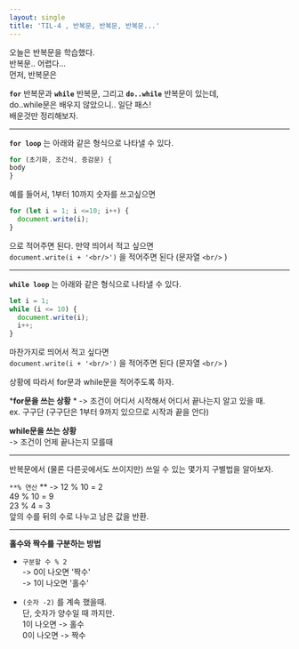 ```yaml
---
layout: single
title: 'TIL-4 , 반복문, 반복문, 반복문...'
---
```


오늘은 반복문을 학습했다.  
반복문.. 어렵다...  
먼저, 반복문은  

**`for`** 반복문과 **`while`** 반복문, 그리고 **`do..while`** 반복문이 있는데,  
do..while문은 배우지 않았으니.. 일단 패스!  
배운것만 정리해보자.  

***

**`for loop`** 는 아래와 같은 형식으로 나타낼 수 있다.

>
```javascript
for (초기화, 조건식, 증감문) {
body
}
```

예를 들어서, 1부터 10까지 숫자를 쓰고싶으면  

>
```javascript
for (let i = 1; i <=10; i++) {
  document.write(i);
}
```

으로 적어주면 된다. 만약 띄어서 적고 싶으면  
`document.write(i + '<br/>')` 을 적어주면 된다 (문자열 `<br/>` )  

***

**`while loop`** 는 아래와 같은 형식으로 나타낼 수 있다.

>
```javascript
let i = 1;
while (i <= 10) {
  document.write(i);
  i++;
}
```

마찬가지로 띄어서 적고 싶다면  
`document.write(i + '<br/>')` 을 적어주면 된다 (문자열 `<br/>` )

상황에 따라서 for문과 while문을 적어주도록 하자.

***for문을 쓰는 상황**  *
-> 조건이 어디서 시작해서 어디서 끝나는지 알고 있을 때.  
ex. 구구단 (구구단은 1부터 9까지 있으므로 시작과 끝을 안다)  

**while문을 쓰는 상황**  
-> 조건이 언제 끝나는지 모를때  

***

반복문에서 (물론 다른곳에서도 쓰이지만) 쓰일 수 있는 몇가지 구별법을 알아보자.  

> 
`**% 연산`  **
-> 12 % 10 = 2  
49 % 10 = 9  
23 % 4 = 3  
앞의 수를 뒤의 수로 나누고 남은 값을 반환.  

***
**홀수와 짝수를 구분하는 방법**  
- `구분할 수 % 2`  
-> 0이 나오면 '짝수'  
-> 1이 나오면 '홀수'  

- `(숫자 -2)` 를 계속 했을때.  
단, 숫자가 양수일 때 까지만.  
1이 나오면 -> 홀수  
0이 나오면 -> 짝수  
<!--stackedit_data:
eyJoaXN0b3J5IjpbLTkyMDI0Njg2Ml19
-->